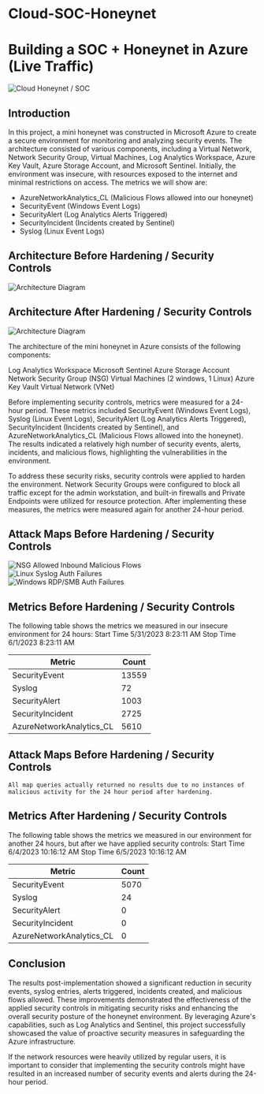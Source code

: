 # Cloud-SOC-Honeynet

# Building a SOC + Honeynet in Azure (Live Traffic)
![Cloud Honeynet / SOC](https://i.imgur.com/ZWxe03e.jpg)

## Introduction

In this project, a mini honeynet was constructed in Microsoft Azure to create a secure environment for monitoring and analyzing security events. The architecture consisted of various components, including a Virtual Network, Network Security Group, Virtual Machines, Log Analytics Workspace, Azure Key Vault, Azure Storage Account, and Microsoft Sentinel. Initially, the environment was insecure, with resources exposed to the internet and minimal restrictions on access. The metrics we will show are:

- AzureNetworkAnalytics_CL (Malicious Flows allowed into our honeynet)
- SecurityEvent (Windows Event Logs)
- SecurityAlert (Log Analytics Alerts Triggered)
- SecurityIncident (Incidents created by Sentinel)
- Syslog (Linux Event Logs)

## Architecture Before Hardening / Security Controls
![Architecture Diagram](https://i.imgur.com/aBDwnKb.jpg)

## Architecture After Hardening / Security Controls
![Architecture Diagram](https://i.imgur.com/YQNa9Pp.jpg)

The architecture of the mini honeynet in Azure consists of the following components:

Log Analytics Workspace
Microsoft Sentinel
Azure Storage Account
Network Security Group (NSG)
Virtual Machines (2 windows, 1 Linux)
Azure Key Vault
Virtual Network (VNet)

Before implementing security controls, metrics were measured for a 24-hour period. These metrics included SecurityEvent (Windows Event Logs), Syslog (Linux Event Logs), SecurityAlert (Log Analytics Alerts Triggered), SecurityIncident (Incidents created by Sentinel), and AzureNetworkAnalytics_CL (Malicious Flows allowed into the honeynet). The results indicated a relatively high number of security events, alerts, incidents, and malicious flows, highlighting the vulnerabilities in the environment.

To address these security risks, security controls were applied to harden the environment. Network Security Groups were configured to block all traffic except for the admin workstation, and built-in firewalls and Private Endpoints were utilized for resource protection. After implementing these measures, the metrics were measured again for another 24-hour period.


## Attack Maps Before Hardening / Security Controls
![NSG Allowed Inbound Malicious Flows](https://i.imgur.com/1qvswSX.png)<br>
![Linux Syslog Auth Failures](https://i.imgur.com/G1YgZt6.png)<br>
![Windows RDP/SMB Auth Failures](https://i.imgur.com/ESr9Dlv.png)<br>

## Metrics Before Hardening / Security Controls

The following table shows the metrics we measured in our insecure environment for 24 hours:
Start Time 5/31/2023 8:23:11 AM
Stop Time 6/1/2023 8:23:11 AM

| Metric                   | Count
| ------------------------ | -----
| SecurityEvent            | 13559
| Syslog                   | 72
| SecurityAlert            | 1003
| SecurityIncident         | 2725
| AzureNetworkAnalytics_CL | 5610

## Attack Maps Before Hardening / Security Controls

```All map queries actually returned no results due to no instances of malicious activity for the 24 hour period after hardening.```

## Metrics After Hardening / Security Controls

The following table shows the metrics we measured in our environment for another 24 hours, but after we have applied security controls:
Start Time 6/4/2023 10:16:12 AM
Stop Time	6/5/2023 10:16:12 AM

| Metric                   | Count
| ------------------------ | -----
| SecurityEvent            | 5070
| Syslog                   | 24
| SecurityAlert            | 0
| SecurityIncident         | 0
| AzureNetworkAnalytics_CL | 0

## Conclusion

The results post-implementation showed a significant reduction in security events, syslog entries, alerts triggered, incidents created, and malicious flows allowed. These improvements demonstrated the effectiveness of the applied security controls in mitigating security risks and enhancing the overall security posture of the honeynet environment. By leveraging Azure's capabilities, such as Log Analytics and Sentinel, this project successfully showcased the value of proactive security measures in safeguarding the Azure infrastructure.

If the network resources were heavily utilized by regular users, it is important to consider that implementing the security controls might have resulted in an increased number of security events and alerts during the 24-hour period.


